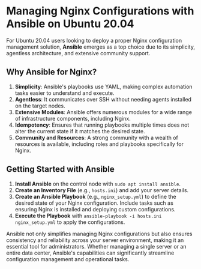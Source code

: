 # Managing Nginx Configurations with Ansible on Ubuntu 20.04

For Ubuntu 20.04 users looking to deploy a proper Nginx configuration management solution, **Ansible** emerges as a top choice due to its simplicity, agentless architecture, and extensive community support.

## Why Ansible for Nginx?

1. **Simplicity**: Ansible's playbooks use YAML, making complex automation tasks easier to understand and execute.
2. **Agentless**: It communicates over SSH without needing agents installed on the target nodes.
3. **Extensive Modules**: Ansible offers numerous modules for a wide range of infrastructure components, including Nginx.
4. **Idempotency**: Ensures that running playbooks multiple times does not alter the current state if it matches the desired state.
5. **Community and Resources**: A strong community with a wealth of resources is available, including roles and playbooks specifically for Nginx.

## Getting Started with Ansible

1. **Install Ansible** on the control node with `sudo apt install ansible`.
2. **Create an Inventory File** (e.g., `hosts.ini`) and add your server details.
3. **Create an Ansible Playbook** (e.g., `nginx_setup.yml`) to define the desired state of your Nginx configuration. Include tasks such as ensuring Nginx is installed and deploying custom configurations.
4. **Execute the Playbook** with `ansible-playbook -i hosts.ini nginx_setup.yml` to apply the configurations.

Ansible not only simplifies managing Nginx configurations but also ensures consistency and reliability across your server environment, making it an essential tool for administrators. Whether managing a single server or an entire data center, Ansible's capabilities can significantly streamline configuration management and operational tasks.